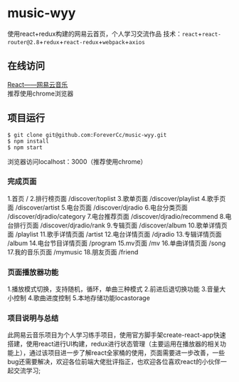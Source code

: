 # music-wyy
使用react+redux构建的网易云首页，个人学习交流作品
技术：`react`+`react-router@2.8`+`redux`+`react-redux`+`webpack`+`axios`  
## 在线访问
[React——网易云音乐](http://music.rainycc.com)  
推荐使用chrome浏览器  
## 项目运行
```shell
$ git clone git@github.com:ForeverCc/music-wyy.git
$ npm install
$ npm start
```
浏览器访问localhost：3000（推荐使用chrome）
### 完成页面
1.首页 /
2.排行榜页面 /discover/toplist
3.歌单页面 /discover/playlist
4.歌手页面 /discover/artist
5.电台页面 /discover/djradio
6.电台分类页面 /discover/djradio/category
7.电台推荐页面 /discover/djradio/recommend
8.电台排行页面 /discover/djradio/rank
9.专辑页面 /discover/album
10.歌单详情页面 /playlist
11.歌手详情页面 /artist
12.电台详情页面 /djradio
13.专辑详情页面 /album
14.电台节目详情页面 /program
15.mv页面 /mv
16.单曲详情页面 /song
17.我的音乐页面 /mymusic
18.朋友页面 /friend

### 页面播放器功能
1.播放模式切换，支持随机，循环，单曲三种模式
2.前进后退切换功能
3.音量大小控制
4.歌曲进度控制
5.本地存储功能locastorage

### 项目说明与总结
此网易云音乐项目为个人学习练手项目，使用官方脚手架create-react-app快速搭建，使用react进行UI构建，redux进行状态管理（主要运用在播放器的相关功能上），通过该项目进一步了解react全家桶的使用，页面需要进一步改善，一些bug还需要解决，欢迎各位前端大佬批评指正，也欢迎各位喜欢react的小伙伴一起交流学习;
